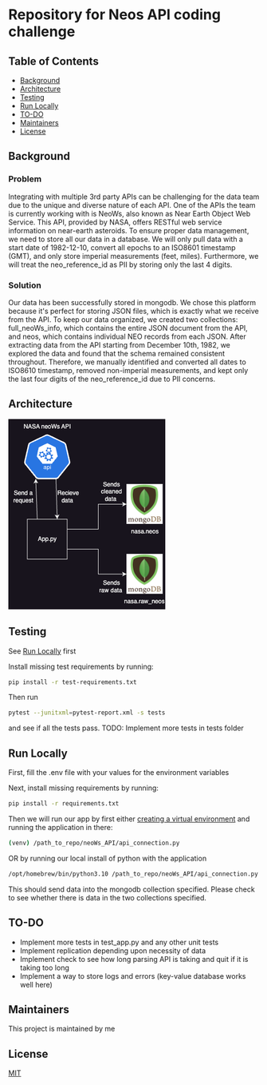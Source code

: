 # Repository for Neos API coding challenge

## Table of Contents

- [Background](#background)
- [Architecture](#architecture)
- [Testing](#testing)
- [Run Locally](#run-locally)
- [TO-DO](#to-do)
- [Maintainers](#maintainers)
- [License](#license)

## Background

### Problem

Integrating with multiple 3rd party APIs can be challenging for the data team due to the unique and diverse nature of each API. One of the APIs the team is currently working with is NeoWs, also known as Near Earth Object Web Service. This API, provided by NASA, offers RESTful web service information on near-earth asteroids. To ensure proper data management, we need to store all our data in a database. We will only pull data with a start date of 1982-12-10, convert all epochs to an ISO8601 timestamp (GMT), and only store imperial measurements (feet, miles). Furthermore, we will treat the neo_reference_id as PII by storing only the last 4 digits.

### Solution

Our data has been successfully stored in mongodb. We chose this platform because it's perfect for storing JSON files, which is exactly what we receive from the API. To keep our data organized, we created two collections: full_neoWs_info, which contains the entire JSON document from the API, and neos, which contains individual NEO records from each JSON. After extracting data from the API starting from December 10th, 1982, we explored the data and found that the schema remained consistent throughout. Therefore, we manually identified and converted all dates to ISO8610 timestamp, removed non-imperial measurements, and kept only the last four digits of the neo_reference_id due to PII concerns.

## Architecture
![Architecture of API Challenge](https://github.com/vjkaza32/neoWs_API/blob/main/api_archirecture_diagram.drawio.png?raw=true)

## Testing
See [Run Locally](#run-locally) first

Install missing test requirements by running:
```sh
pip install -r test-requirements.txt
```
Then run
```sh
pytest --junitxml=pytest-report.xml -s tests
```
and see if all the tests pass.
TODO: Implement more tests in tests folder

## Run Locally
First, fill the .env file with your values for the environment variables

Next, install missing requirements by running:
```sh
pip install -r requirements.txt
```

Then we will run our app by first either [creating a virtual environment](https://code.visualstudio.com/docs/python/environments#_creating-environments) and running the application in there:
```sh
(venv) /path_to_repo/neoWs_API/api_connection.py
```
OR by running our local install of python with the application
```sh
/opt/homebrew/bin/python3.10 /path_to_repo/neoWs_API/api_connection.py
```
This should send data into the mongodb collection specified. Please check to see whether there is data in the two collections specified.

## TO-DO
- Implement more tests in test_app.py and any other unit tests
- Implement replication depending upon necessity of data
- Implement check to see how long parsing API is taking and quit if it is taking too long
- Implement a way to store logs and errors (key-value database works well here)

## Maintainers

This project is maintained by me

## License

[MIT](LICENSE)